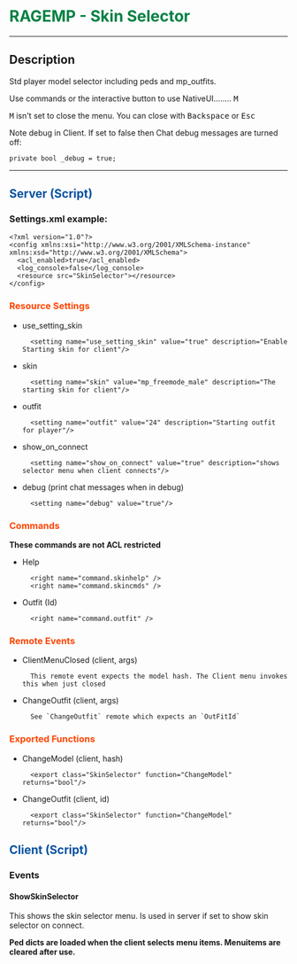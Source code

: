 # <span style="color:#018144">RAGEMP - Skin Selector</span>

---

## Description

Std player model selector including peds and mp_outfits.

Use commands or the interactive button to use NativeUI........ <kbd>M</kbd>

<kbd>M</kbd> isn't set to close the menu. You can close with <kbd>Backspace</kbd> or <kbd>Esc</kbd>

Note debug in Client. If set to false then Chat debug messages are turned off:

	private bool _debug = true;

---

## <span style="color:0453a0">Server (Script)</span>

### Settings.xml example:

	<?xml version="1.0"?>
	<config xmlns:xsi="http://www.w3.org/2001/XMLSchema-instance" xmlns:xsd="http://www.w3.org/2001/XMLSchema">
	  <acl_enabled>true</acl_enabled>
	  <log_console>false</log_console>
	  <resource src="SkinSelector"></resource>
	</config>

### <span style="color:orangered">Resource Settings</span>

- use_setting_skin

	    <setting name="use_setting_skin" value="true" description="Enable Starting skin for client"/>

- skin

	    <setting name="skin" value="mp_freemode_male" description="The starting skin for client"/>

- outfit

	    <setting name="outfit" value="24" description="Starting outfit for player"/>

- show_on_connect

	    <setting name="show_on_connect" value="true" description="shows selector menu when client connects"/>  
   
- debug (print chat messages when in debug)

    	<setting name="debug" value="true"/>

### <span style="color:orangered">Commands</span>

**These commands are not ACL restricted**

- Help

		<right name="command.skinhelp" />
		<right name="command.skincmds" />

- Outfit (Id)

		<right name="command.outfit" />

### <span style="color:orangered">Remote Events</span>

- ClientMenuClosed (client, args)

		This remote event expects the model hash. The Client menu invokes this when just closed

- ChangeOutfit (client, args)

		See `ChangeOutfit` remote which expects an `OutFitId` 


### <span style="color:orangered">Exported Functions</span>

- ChangeModel (client, hash)

		<export class="SkinSelector" function="ChangeModel" returns="bool"/>	

- ChangeOutfit (client, id)

		<export class="SkinSelector" function="ChangeModel" returns="bool"/>	


## <span style="color:#0453a0">Client (Script)</span>

### Events
	
#### ShowSkinSelector

This shows the skin selector menu. Is used in server if set to show skin selector on connect.

**Ped dicts are loaded when the client selects menu items. Menuitems are cleared after use.**